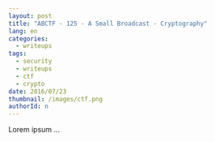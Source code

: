 ```yaml
---
layout: post
title: "ABCTF - 125 - A Small Broadcast - Cryptography"
lang: en
categories:
  - writeups
tags:
  - security
  - writeups
  - ctf
  - crypto
date: 2016/07/23
thumbnail: /images/ctf.png
authorId: n
---
```

Lorem ipsum ...
